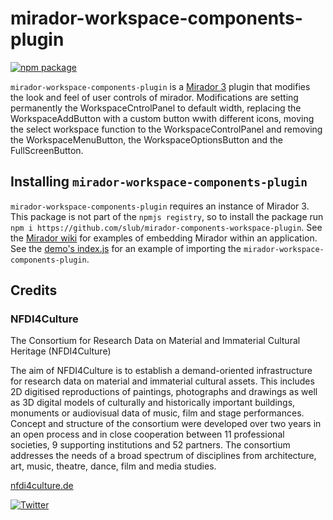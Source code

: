 # mirador-workspace-components-plugin

[![npm package][npm-badge]][npm]

`mirador-workspace-components-plugin` is a [Mirador 3](https://github.com/projectmirador/mirador) plugin that modifies the look and feel of user controls of mirador. Modifications are setting permanently the WorkspaceCntrolPanel to default width, replacing the WorkspaceAddButton with a custom button wwith different icons, moving the select workspace function to the WorkspaceControlPanel and removing the WorkspaceMenuButton, the WorkspaceOptionsButton and the FullScreenButton.

## Installing `mirador-workspace-components-plugin`
`mirador-workspace-components-plugin` requires an instance of Mirador 3. This package is not part of the `npmjs registry`, so to install the package run `npm i https://github.com/slub/mirador-components-workspace-plugin`. See the [Mirador wiki](https://github.com/ProjectMirador/mirador/wiki) for examples of embedding Mirador within an application. See the [demo's index.js](https://github.com/slub/mirador-components-workspace-plugin/blob/main/demo/src/index.js) for an example of importing the `mirador-workspace-components-plugin`.

## Credits
### NFDI4Culture
The Consortium for Research Data on Material and Immaterial Cultural Heritage (NFDI4Culture)

The aim of NFDI4Culture is to establish a demand-oriented infrastructure for research data on material and immaterial cultural assets. This includes 2D digitised reproductions of paintings, photographs and drawings as well as 3D digital models of culturally and historically important buildings, monuments or audiovisual data of music, film and stage performances. Concept and structure of the consortium were developed over two years in an open process and in close cooperation between 11 professional societies, 9 supporting institutions and 52 partners. The consortium addresses the needs of a broad spectrum of disciplines from architecture, art, music, theatre, dance, film and media studies.

[nfdi4culture.de](https://www.nfdi4culture.de)

[![Twitter](https://img.shields.io/twitter/follow/nfdi4culture?style=social)](https://twitter.com/nfdi4culture)


[npm-badge]: https://img.shields.io/npm/v/npm-package.png?style=flat-square
[npm]: https://www.npmjs.org/package/npm-package
